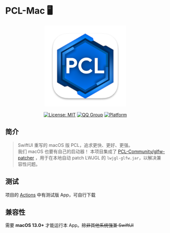 # PCL-Mac 🖥️

<div align="center">
  <img alt="Logo" src="/PCL-Mac/Assets.xcassets/AppIcon.appiconset/AppIcon.png" width="256">
  
  [![License: MIT](https://img.shields.io/badge/License-MIT-yellow.svg)](LICENSE)
  [![QQ Group](https://img.shields.io/badge/QQ群-1047463389-blue)](https://jq.qq.com/?_wv=1027&k=5X6X9X8X)
  [![Platform](https://img.shields.io/badge/macOS-13.0+-blue)](https://developer.apple.com/macos/)
  
</div>

## 简介

> SwiftUI 重写的 macOS 版 PCL，追求更快、更好、更强。<br>
> 我们 macOS 也要有自己的启动器！
本项目集成了 [PCL-Community/glfw-patcher](https://github.com/PCL-Community/glfw-patcher) ，用于在本地自动 patch LWJGL 的 `lwjgl-glfw.jar`，以解决兼容性问题。

## 测试

项目的 [Actions](https://github.com/PCL-Community/PCL-Mac/actions) 中有测试版 App，可自行下载

## 兼容性

需要 **macOS 13.0+** 才能运行本 App。~~除非其他系统强兼 SwiftUI~~
